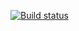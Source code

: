 [![Build status](https://ci.appveyor.com/api/projects/status/yoo7si40bb16byko?svg=true)](https://ci.appveyor.com/project/Sirotina/web)